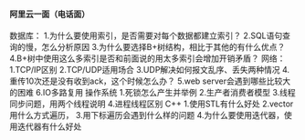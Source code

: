 #### 阿里云一面（电话面）

数据库：
1.为什么要使用索引，是否需要对每个数据都建立索引？
2.SQL语句查询的慢，怎么分析原因
3.为什么要选择B+树结构，相比于其他的有什么优点？
4.B+树中使用这么多索引是否和前面说的用太多索引会增加开销矛盾？
网络：
1.TCP/IP区别
2.TCP/UDP适用场合
3.UDP解决如何报文乱序、丢失两种情况
4.重传10次还是没有收到ack，这个时候怎么办？
5.web server会遇到哪些比较大的困难
6.IO多路复用
操作系统
1.死锁怎么产生并举例
2.生产者消费者模型
3.线程同步问题，用两个线程说明
4.进程线程区别
C++
1.使用STL有什么好处
2.vector用什么方式遍历，
3.用下标遍历会遇到什么样的问题
4.为什么要使用迭代器，使用迭代器有什么好处